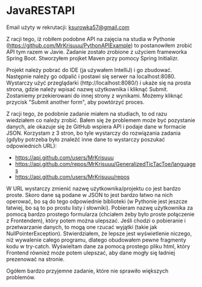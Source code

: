 # JavaRESTAPI

Email użyty w rekrutacji: ksurowka57@gmail.com

Z racji tego, iż robiłem podobne API na zajęcia na studia w Pythonie (https://github.com/MrKrisuuu/PythonAPIExample) to postanowiłem zrobić API tym razem w Javie. Zadanie zostało zrobione z użyciem frameworka Spring Boot. Stworzyłem projket Maven przy pomocy Spring Initializr. 

Projekt należy pobrać do IDE (ja używałem IntelliJ) i go zbudować. Następnie należy go odpalić i postawi się serwer na localhost:8080. Wystarczy użyć przeglądarki (http://localhost:8080/) i ukaże się na prosta strona, gdzie należy wpisać nazwę użytkownika i kliknąć Submit. Zostaniemy przekierowani do innej strony z wynikami. Możemy kliknąć przycisk "Submit another form", aby powtórzyć proces.

Z racji tego, że podobnie zadanie miałem na studiach, to od razu wiedziałem co należy zrobić. Bałem się że problemem może być pozystanie danych, ale okazuje się że GitHub wspiera API i podaje dane w formacie JSON. Korzystam z 3 stron, bo tyle wystarczy do rozwiązania zadania (gdyby potrzeba było znaleźć inne dane to wystarczy poszukać odpowiednich URL):
- https://api.github.com/users/MrKrisuuu
- https://api.github.com/repos/MrKrisuuu/GeneralizedTicTacToe/languages
- https://api.github.com/users/MrKrisuuu/repos

W URL wystarczy zmienić nazwę użytkownika/projektu co jest bardzo proste. Skoro dane są podane w JSON to jest bardzo łatwo na nich operować, bo są do tego odpowiednie biblioteki (w Pythonie jest jeszcze łatwiej, bo są to po prostu listy i słowniki). Pobieram nazwę użytkownika za pomocą bardzo prostego formularza (chciałem żeby było proste połączenie z Frontendem), który potem można ulepszać. Jeśli chodzi o pobieranie i przetwarzanie danych, to mogą one rzucać wyjątki (takie jak NullPointerException). Stwierdziałem, że lepsze jest wyświetlenie niczego, niż wywalenie całego programu, dlatego obudowałem pewne fragmenty kodu w try-catch. Wyświeltam dane za pomocą prostego pliku html, który Frontend również może potem ulepszać, aby dane mogły się ładniej prezenować na stronie.

Ogółem bardzo przyjemne zadanie, które nie sprawiło większych problemów.
